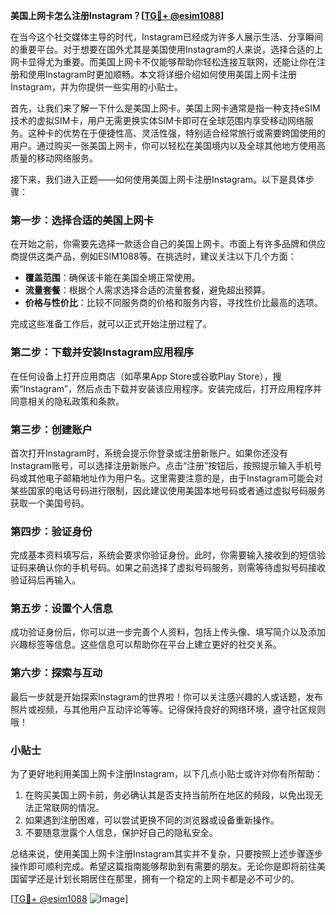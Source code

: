 **美国上网卡怎么注册Instagram？[[TG💪+ @esim1088](https://t.me/s/esim1088)]**

在当今这个社交媒体主导的时代，Instagram已经成为许多人展示生活、分享瞬间的重要平台。对于想要在国外尤其是美国使用Instagram的人来说，选择合适的上网卡显得尤为重要。而美国上网卡不仅能够帮助你轻松连接互联网，还能让你在注册和使用Instagram时更加顺畅。本文将详细介绍如何使用美国上网卡注册Instagram，并为你提供一些实用的小贴士。

首先，让我们来了解一下什么是美国上网卡。美国上网卡通常是指一种支持eSIM技术的虚拟SIM卡，用户无需更换实体SIM卡即可在全球范围内享受移动网络服务。这种卡的优势在于便捷性高、灵活性强，特别适合经常旅行或需要跨国使用的用户。通过购买一张美国上网卡，你可以轻松在美国境内以及全球其他地方使用高质量的移动网络服务。

接下来，我们进入正题——如何使用美国上网卡注册Instagram。以下是具体步骤：

### 第一步：选择合适的美国上网卡

在开始之前，你需要先选择一款适合自己的美国上网卡。市面上有许多品牌和供应商提供这类产品，例如ESIM1088等。在挑选时，建议关注以下几个方面：
- **覆盖范围**：确保该卡能在美国全境正常使用。
- **流量套餐**：根据个人需求选择合适的流量套餐，避免超出预算。
- **价格与性价比**：比较不同服务商的价格和服务内容，寻找性价比最高的选项。

完成这些准备工作后，就可以正式开始注册过程了。

### 第二步：下载并安装Instagram应用程序

在任何设备上打开应用商店（如苹果App Store或谷歌Play Store），搜索“Instagram”，然后点击下载并安装该应用程序。安装完成后，打开应用程序并同意相关的隐私政策和条款。

### 第三步：创建账户

首次打开Instagram时，系统会提示你登录或注册新账户。如果你还没有Instagram账号，可以选择注册新账户。点击“注册”按钮后，按照提示输入手机号码或其他电子邮箱地址作为用户名。这里需要注意的是，由于Instagram可能会对某些国家的电话号码进行限制，因此建议使用美国本地号码或者通过虚拟号码服务获取一个美国号码。

### 第四步：验证身份

完成基本资料填写后，系统会要求你验证身份。此时，你需要输入接收到的短信验证码来确认你的手机号码。如果之前选择了虚拟号码服务，则需等待虚拟号码接收验证码后再输入。

### 第五步：设置个人信息

成功验证身份后，你可以进一步完善个人资料，包括上传头像、填写简介以及添加兴趣标签等信息。这些信息可以帮助你在平台上建立更好的社交关系。

### 第六步：探索与互动

最后一步就是开始探索Instagram的世界啦！你可以关注感兴趣的人或话题，发布照片或视频，与其他用户互动评论等等。记得保持良好的网络环境，遵守社区规则哦！

### 小贴士

为了更好地利用美国上网卡注册Instagram，以下几点小贴士或许对你有所帮助：
1. 在购买美国上网卡前，务必确认其是否支持当前所在地区的频段，以免出现无法正常联网的情况。
2. 如果遇到注册困难，可以尝试更换不同的浏览器或设备重新操作。
3. 不要随意泄露个人信息，保护好自己的隐私安全。

总结来说，使用美国上网卡注册Instagram其实并不复杂，只要按照上述步骤逐步操作即可顺利完成。希望这篇指南能够帮助到有需要的朋友。无论你是即将前往美国留学还是计划长期居住在那里，拥有一个稳定的上网卡都是必不可少的。

[[TG💪+ @esim1088](https://t.me/s/esim1088) ![Image](https://i.postimg.cc/4NQfJmqS/Snipaste-2025-05-13-00-14-12.png)]